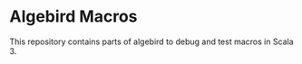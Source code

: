 # Algebird Macros

This repository contains parts of algebird to debug and test macros in Scala 3.


